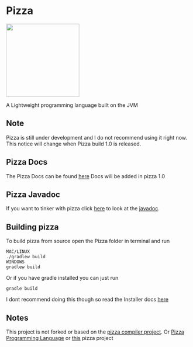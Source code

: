 # Pizza
<img src=https://raw.githubusercontent.com/Interfiber/Pizza/master/repo/images/logo.png height=200 width=200><img>

A Lightweight programming language built on the JVM

## Note
Pizza is still under development and I do not recommend using it right now. This notice will change when Pizza build 1.0 is
released.


## Pizza Docs
The Pizza Docs can be found [here](https://interfiber.github.io/pizza-docs)
Docs will be added in pizza 1.0
## Pizza Javadoc
If you want to tinker with pizza click [here](https://interfiber.github.io/pizza/dev/javadoc) to look at the [javadoc](https://en.wikipedia.org/wiki/Javadoc).
## Building pizza
To build pizza from source open the Pizza folder in terminal and run
```
MAC/LINUX
./gradlew build
WINDOWS
gradlew build
```
Or if you have gradle installed you can just run
```
gradle build

```
I dont recommend doing this though so read the Installer docs [here](https://interfiber.github.io/docs/pizza-installer)
## Notes
This project is not forked or based on the [pizza compiler project](http://pizzacompiler.sourceforge.net/). Or [Pizza Programming Language](https://github.com/nv-vn/Pizza) or [this](https://github.com/cpp-haters/pizza-lang) pizza project
